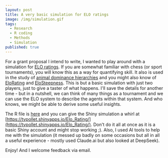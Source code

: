 ```yaml
---
layout: post
title: A very basic simulation for ELO ratings
image: /img/simulation.gif
tags:
  - Research
  - R coding
  - Methods
  - Simulation
published: true
---
```


For a grant proposal I intend to write, I wanted to play around with a simulation for [ELO ratings](https://en.wikipedia.org/wiki/Elo_rating_system). If you are somewhat familiar with chess (or sport tournaments), you will know this as a way for quantifying skill. It also is used in the study of [animal dominance hierarchies](https://link.springer.com/article/10.1007/s10764-017-9952-2) and you might also know of [EloRating](https://cran.r-project.org/web/packages/EloRating/index.html) and [EloSteepness](https://cran.r-project.org/web/packages/EloSteepness/index.html). This is but a basic simulation with just two players, just to give a taster of what happens. I'll save the details for another time - but in a nutshell, we can think of many things as a tournament and we can use the ELO system to describe the agents within that system. And who knows, we might be able to derive some useful insights.

The R file is [here](https://tvpollet.github.io/Files_for_sharing/elo_rating.R) and you can give the Shiny simulation a whirl at [https://tvpollet.shinyapps.io/Elo_Rating/](https://tvpollet.shinyapps.io/Elo_Rating/). Don't do it all at once as it is a basic Shiny account and might stop working ;). Also, I used AI tools to help me with the simulation (it messed up badly on some occasions but all in all a useful experience - mostly used Claude.ai but also looked at DeepSeek).

Enjoy! And I welcome feedback via email.